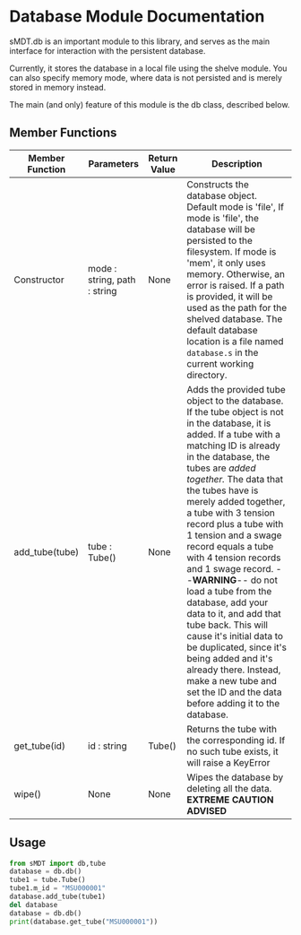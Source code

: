 Database Module Documentation
=============================

sMDT.db is an important module to this library, and serves as the main interface for interaction with the persistent database.

Currently, it stores the database in a local file using the shelve module. You can also specify memory mode, where data is not persisted and is merely stored in memory instead.

The main (and only) feature of this module is the db class, described below.

Member Functions
----------------
Member Function | Parameters | Return Value | Description
---|---|---|---
Constructor | mode : string, path : string | None | Constructs the database object. Default mode is 'file', If mode is 'file', the database will be persisted to the filesystem. If mode is 'mem', it only uses memory. Otherwise, an error is raised. If a path is provided, it will be used as the path for the shelved database. The default database location is a file named `database.s` in the current working directory.
add_tube(tube) | tube : Tube() | None | Adds the provided tube object to the database. If the tube object is not in the database, it is added. If a tube with a matching ID is already in the database, the tubes are *added together.* The data that the tubes have is merely added together, a tube with 3 tension record plus a tube with 1 tension and a swage record equals a tube with 4 tension records and 1 swage record. --**WARNING**-- do not load a tube from the database, add your data to it, and add that tube back. This will cause it's initial data to be duplicated, since it's being added and it's already there. Instead, make a new tube and set the ID and the data before adding it to the database.  
get_tube(id) | id : string | Tube() | Returns the tube with the corresponding id. If no such tube exists, it will raise a KeyError
wipe() | None | None | Wipes the database by deleting all the data. **EXTREME CAUTION ADVISED**	

Usage
-----
```python
from sMDT import db,tube
database = db.db()
tube1 = tube.Tube()
tube1.m_id = "MSU000001"
database.add_tube(tube1)
del database
database = db.db()
print(database.get_tube("MSU000001"))
```
